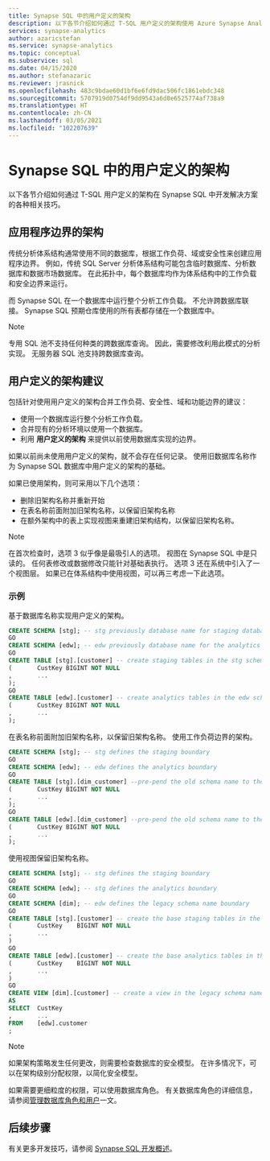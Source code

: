 ```yaml
---
title: Synapse SQL 中的用户定义的架构
description: 以下各节介绍如何通过 T-SQL 用户定义的架构使用 Azure Synapse Analytics 的 Synapse SQL 功能来开发解决方案的各种相关技巧。
services: synapse-analytics
author: azaricstefan
ms.service: synapse-analytics
ms.topic: conceptual
ms.subservice: sql
ms.date: 04/15/2020
ms.author: stefanazaric
ms.reviewer: jrasnick
ms.openlocfilehash: 483c9bdae60d1bf6e6fd9dac506fc1861ebdc348
ms.sourcegitcommit: 5707919d0754df9dd9543a6d8e6525774af738a9
ms.translationtype: HT
ms.contentlocale: zh-CN
ms.lasthandoff: 03/05/2021
ms.locfileid: "102207639"
---
```

# <a name="user-defined-schemas-within-synapse-sql"></a>Synapse SQL 中的用户定义的架构

以下各节介绍如何通过 T-SQL 用户定义的架构在 Synapse SQL 中开发解决方案的各种相关技巧。

## <a name="schemas-for-application-boundaries"></a>应用程序边界的架构

传统分析体系结构通常使用不同的数据库，根据工作负荷、域或安全性来创建应用程序边界。 例如，传统 SQL Server 分析体系结构可能包含临时数据库、分析数据库和数据市场数据库。 在此拓扑中，每个数据库均作为体系结构中的工作负载和安全边界来运行。

而 Synapse SQL 在一个数据库中运行整个分析工作负载。 不允许跨数据库联接。 Synapse SQL 预期仓库使用的所有表都存储在一个数据库中。

> [!NOTE]
> 专用 SQL 池不支持任何种类的跨数据库查询。 因此，需要修改利用此模式的分析实现。 无服务器 SQL 池支持跨数据库查询。

## <a name="user-defined-schema-recommendations"></a>用户定义的架构建议

包括针对使用用户定义的架构合并工作负荷、安全性、域和功能边界的建议：

- 使用一个数据库运行整个分析工作负载。
- 合并现有的分析环境以使用一个数据库。
- 利用 **用户定义的架构** 来提供以前使用数据库实现的边界。

如果以前尚未使用用户定义的架构，就不会存在任何记录。 使用旧数据库名称作为 Synapse SQL 数据库中用户定义的架构的基础。

如果已使用架构，则可采用以下几个选项：

- 删除旧架构名称并重新开始
- 在表名称前面附加旧架构名称，以保留旧架构名称
- 在额外架构中的表上实现视图来重建旧架构结构，以保留旧架构名称。

> [!NOTE]
> 在首次检查时，选项 3 似乎像是最吸引人的选项。 视图在 Synapse SQL 中是只读的。 任何表修改或数据修改只能针对基础表执行。 选项 3 还在系统中引入了一个视图层。 如果已在体系结构中使用视图，可以再三考虑一下此选项。
> 
> 

### <a name="examples"></a>示例

基于数据库名称实现用户定义的架构。

```sql
CREATE SCHEMA [stg]; -- stg previously database name for staging database
GO
CREATE SCHEMA [edw]; -- edw previously database name for the analytics
GO
CREATE TABLE [stg].[customer] -- create staging tables in the stg schema
(       CustKey BIGINT NOT NULL
,       ...
);
GO
CREATE TABLE [edw].[customer] -- create analytics tables in the edw schema
(       CustKey BIGINT NOT NULL
,       ...
);
```

在表名称前面附加旧架构名称，以保留旧架构名称。 使用工作负荷边界的架构。

```sql
CREATE SCHEMA [stg]; -- stg defines the staging boundary
GO
CREATE SCHEMA [edw]; -- edw defines the analytics boundary
GO
CREATE TABLE [stg].[dim_customer] --pre-pend the old schema name to the table and create in the staging boundary
(       CustKey BIGINT NOT NULL
,       ...
);
GO
CREATE TABLE [edw].[dim_customer] --pre-pend the old schema name to the table and create in the analytics boundary
(       CustKey BIGINT NOT NULL
,       ...
);
```

使用视图保留旧架构名称。

```sql
CREATE SCHEMA [stg]; -- stg defines the staging boundary
GO
CREATE SCHEMA [edw]; -- stg defines the analytics boundary
GO
CREATE SCHEMA [dim]; -- edw defines the legacy schema name boundary
GO
CREATE TABLE [stg].[customer] -- create the base staging tables in the staging boundary
(       CustKey    BIGINT NOT NULL
,       ...
)
GO
CREATE TABLE [edw].[customer] -- create the base analytics tables in the analytics boundary
(       CustKey    BIGINT NOT NULL
,       ...
)
GO
CREATE VIEW [dim].[customer] -- create a view in the legacy schema name boundary for presentation consistency purposes only
AS
SELECT  CustKey
,       ...
FROM    [edw].customer
;
```

> [!NOTE]
> 如果架构策略发生任何更改，则需要检查数据库的安全模型。 在许多情况下，可以在架构级别分配权限，以简化安全模型。

如果需要更细粒度的权限，可以使用数据库角色。 有关数据库角色的详细信息，请参阅[管理数据库角色和用户](../../analysis-services/analysis-services-database-users.md)一文。

## <a name="next-steps"></a>后续步骤

有关更多开发技巧，请参阅 [Synapse SQL 开发概述](develop-overview.md)。
